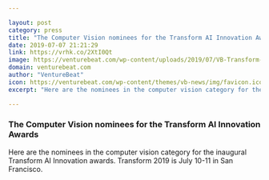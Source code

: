 ```yaml
---

layout: post
category: press
title: "The Computer Vision nominees for the Transform AI Innovation Awards"
date: 2019-07-07 21:21:29
link: https://vrhk.co/2XtI0Qt
image: https://venturebeat.com/wp-content/uploads/2019/07/VB-Transform-AI-Innovation-Awards-header.jpg?w=1200&strip=all
domain: venturebeat.com
author: "VentureBeat"
icon: https://venturebeat.com/wp-content/themes/vb-news/img/favicon.ico
excerpt: "Here are the nominees in the computer vision category for the inaugural Transform AI Innovation awards. Transform 2019 is July 10-11 in San Francisco."

---
```


### The Computer Vision nominees for the Transform AI Innovation Awards

Here are the nominees in the computer vision category for the inaugural Transform AI Innovation awards. Transform 2019 is July 10-11 in San Francisco.